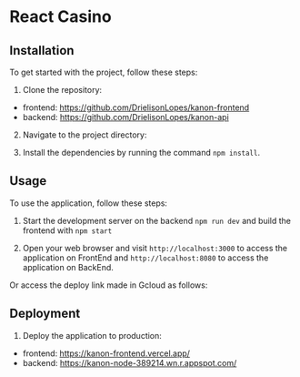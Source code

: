 # React Casino

## Installation

To get started with the project, follow these steps:

1. Clone the repository:
- frontend: https://github.com/DrielisonLopes/kanon-frontend
- backend: https://github.com/DrielisonLopes/kanon-api

2. Navigate to the project directory:

3. Install the dependencies by running the command `npm install`.

## Usage

To use the application, follow these steps:

1. Start the development server on the backend `npm run dev` and build the frontend with `npm start`

2. Open your web browser and visit `http://localhost:3000` to access the application on FrontEnd and `http://localhost:8080` to access the application on BackEnd.

Or access the deploy link made in Gcloud as follows:

## Deployment

1. Deploy the application to production:
- frontend: https://kanon-frontend.vercel.app/
- backend: https://kanon-node-389214.wn.r.appspot.com/

